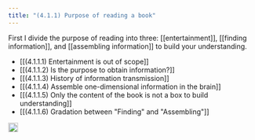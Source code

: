 ```yaml
---
title: "(4.1.1) Purpose of reading a book"
---
```


First I divide the purpose of reading into three: [[entertainment]], [[finding information]], and [[assembling information]] to build your understanding.

- [[(4.1.1.1) Entertainment is out of scope]]
- [[(4.1.1.2) Is the purpose to obtain information?]]
- [[(4.1.1.3) History of information transmission]]
- [[(4.1.1.4) Assemble one-dimensional information in the brain]]
- [[(4.1.1.5) Only the content of the book is not a box to build understanding]]
- [[(4.1.1.6) Gradation between "Finding" and "Assembling"]]

<img src='https://scrapbox.io/api/pages/nishio/en/icon' alt='en.icon' height="19.5"/>
